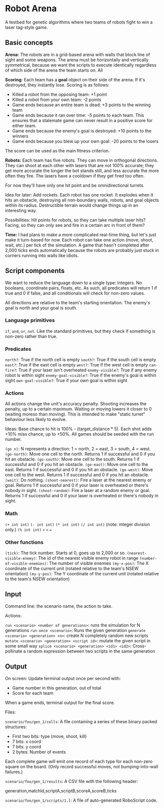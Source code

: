 # Robot Arena

A testbed for genetic algorithms where two teams of robots fight to win a laser tag-style game.

## Basic concepts

**Arena:** The robots are in a grid-based arena with walls that block line of sight and some weapons. The arena must be
horizontally and vertically symmetrical, because we want the scripts to execute identically regardless of which side of
the arena the team starts on. All

**Scoring:** Each team has a **goal** object on their side of the arena. If it's destroyed, they instantly lose. Scoring
is as follows:

* Killed a robot from the opposing team: +1 point
* Killed a robot from your own team: -2 points
* Game ends because an entire team is dead: +3 points to the winning team
* Game ends because it ran over time: -5 points to each team. This ensures that a stalemate game can never result in a positive score for either team.
* Game ends because the enemy's goal is destroyed: +10 points to the winners
* Game ends because you blew up your own goal: -20 points to the losers

The score can be used as the main fitness criterion.

**Robots:** Each team has five robots. They can move in orthogonal directions. They can shoot at each other with lasers
that are not 100% accurate; they get more accurate the longer the bot stands still, and less accurate the more often
they fire. The lasers have a cooldown if they get fired too often.

For now they'll have only one hit point and be omnidirectional turrets.

Idea for later: Add rockets. Each robot has one rocket. It explodes when it hits an obstacle, destroying all
non-boundary walls, robots, and goal objects within its radius. Destructible terrain would change things up in an
interesting way.

Possibilities: Hit points for robots, so they can take multiple laser hits? Facing, so they can only see and fire in a
certain arc in front of them?

**Time:** I had plans to make a more complicated real-time thing, but let's just make it turn-based for now. Each robot
can take one action (move, shoot, wait, etc.) per tick of the simulation. A game that hasn't completed after 2,000 ticks
ends automatically because the robots are probably just stuck in corners running into walls like idiots.

## Script components

We want to reduce the language down to a single type: integers. No booleans, coordinate pairs, floats, etc. As such, all
predicates will return 1 if true and 0 if false, and all conditionals will check for non-zero values.

All directions are relative to the team's starting orientation. The enemy's goal is north and your goal is south.

### Language primitives

`if`, `and`, `or`, `not`. Like the standard primitives, but they check if something is non-zero rather than true.

### Predicates

`north?`: True if the north cell is empty
`south?`: True if the south cell is empty
`east?`: True if the east cell is empty
`west?`: True if the west cell is empty
`can-fire?`: True if your laser isn't overheated
`enemy-visible?`: True if any enemy robot is within sight
`enemy-goal-visible?`: True if the enemy's goal is within sight
`own-goal-visible?`: True if your own goal is within sight

### Actions

All actions change the unit's accuracy penalty. Shooting increases the penalty, up to a certain maximum. Waiting or moving
lowers it closer to 0 (waiting moreso than moving). This is intended to make "static turret" behaviour less likely to
evolve.

Ideas: Base chance to hit is 100% - (target_distance * 5). Each shot adds +10% miss chance, up to +50%.
All games should be seeded with the run number.

`(go n)`: N represents a direction: 1 = north, 2 = east, 3 = south, 4 = west.
`(go-north)`: Move one cell to the north. Returns 1 if successful and 0 if you hit an obstacle.
`(go-south)`: Move one cell to the south. Returns 1 if successful and 0 if you hit an obstacle.
`(go-east)`: Move one cell to the east. Returns 1 if successful and 0 if you hit an obstacle.
`(go-west)`: Move one cell to the west. Returns 1 if successful and 0 if you hit an obstacle.
`(wait)`: Do nothing.
`(shoot-nearest)`: Fire a laser at the nearest enemy or goal. Returns 1 if successful and 0 if your laser is overheated or there's nobody in sight.
`(shoot-random)`: Fire a laser at a random enemy or goal. Returns 1 if successful and 0 if your laser is overheated or there's nobody in sight.

### Math

`(+ int int)`
`(- int int)`
`(* int int)`
`(/ int int)`  (note: integer division only.)
`(% int int)`
`>`
`<`
`=`



### Other functions

`(tick)`: The tick number. Starts at 0, goes up to 2,000 or so.
`(nearest-visible-enemy)`: The id of the nearest visible enemy robot in range
`(number-of-visible-enemies)`: The number of visible enemies
`(my-x-pos)`: The X coordinate of the current unit (rotated relative to the team's NSEW orientation)
`(my-y-pos)`: The Y coordinate of the current unit (rotated relative to the team's NSEW orientation)


## Input

Command line: the scenario name, the action to take.

Actions:

`run <scenario> <number of generations>`: runs the simulation for N generations
`run-once <scenario>`: Runs the given generation
`generate <scenario> <generation> <n>`: create N completely random new scripts
`mutate <scenario> <generation> <script id>`: mutate the given script in some small way
`splice <scenario> <generation> <id1> <id2>`: Cross-pollinate a random expression between two scripts in the same generation


## Output

On screen: Update terminal output once per second with:
  * Game number in this generation, out of total
  * Score for each team

When a game ends, terminal output for the final score.

Files:

`scenario/foo/gen_1/cells`: A file containing a series of these binary packed structures:
  * First two bits: type (move, shoot, kill)
  * 7 bits: x coord
  * 7 bits: y coord
  * 2 bytes: Number of events

Each complete game will emit one record of each type for each non-zero square on the board. (Only record successful
moves, not bumping-into-wall failures.)

`scenario/foo/gen_1/results`: A CSV file with the following header:

generation,matchId,scriptA,scriptB,scoreA,scoreB,ticks

`scenario/foo/gen_1/scripts/1.l`: A file of auto-generated RoboScript code.

